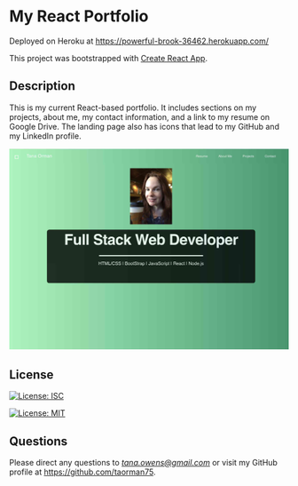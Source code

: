 # My React Portfolio

Deployed on Heroku at https://powerful-brook-36462.herokuapp.com/

This project was bootstrapped with [Create React App](https://github.com/facebook/create-react-app).

## Description
This is my current React-based portfolio. It includes sections on my projects, about me, my contact information, and a link to my resume on Google Drive. The landing page also has icons that lead to my GitHub and my LinkedIn profile.

![portfolio landing page](https://github.com/taorman75/reactportfoliotwo/blob/master/src/components/pictures/Portfolio.jpg)

## License
[![License: ISC](https://img.shields.io/badge/License-ISC-blue.svg)](https://opensource.org/licenses/ISC)

[![License: MIT](https://img.shields.io/badge/License-MIT-yellow.svg)](https://opensource.org/licenses/MIT)

## Questions

Please direct any questions to *tana.owens@gmail.com* or visit my GitHub profile at https://github.com/taorman75.


